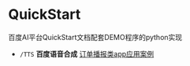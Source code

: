 # QuickStart
百度AI平台QuickStart文档配套DEMO程序的python实现

* ```/TTS``` **百度语音合成** [订单播报类app应用案例](http://ai.baidu.com/docs#/QuickStart-TTS/top) 
